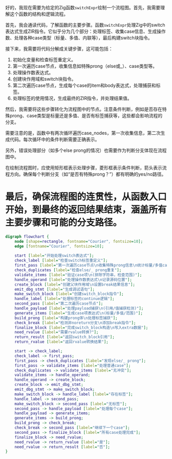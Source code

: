 好的，我现在需要为给定的Zig函数`switchExpr`绘制一个流程图。首先，我需要理解这个函数的结构和逻辑流程。

首先，我会通读代码，了解函数的主要步骤。函数`switchExpr`处理Zig中的switch表达式生成ZIR指令。它似乎分为几个部分：处理标签、收集case信息、生成操作数、处理各种case类型（标量、多值、内联等），最后构建switch块指令。

接下来，我需要将代码分解成关键步骤，这可能包括：
1. 初始化变量和检查标签重定义。
2. 第一次遍历case节点，收集信息如特殊prong（else或_）、case类型等。
3. 处理操作数表达式。
4. 创建块作用域和switch块指令。
5. 第二次遍历case节点，生成每个case的item和body表达式，处理捕获和标签。
6. 处理标签的使用情况，生成最终的ZIR指令，并处理结果值。

然后，我需要将这些步骤转化为流程图中的节点。注意条件判断，例如是否存在特殊prong、case类型是标量还是多值、是否有标签捕获等，这些都会影响流程的分支。

需要注意的是，函数中有两次循环遍历case_nodes，第一次收集信息，第二次生成代码。每次循环中的条件判断需要正确表示。

另外，错误处理部分（如多个else prong的情况）也需要作为判断分支体现在流程图中。

在绘制流程图时，应使用矩形框表示处理步骤，菱形框表示条件判断，箭头表示流程方向。确保每个判断分支（如“是否有特殊prong？”）都有明确的yes/no路径。

最后，确保流程图的连贯性，从函数入口开始，到最终的返回结果结束，涵盖所有主要步骤和可能的分支路径。
================================================
```dot
digraph flowchart {
    node [shape=rectangle, fontname="Courier", fontsize=10];
    edge [fontname="Courier", fontsize=10];
    
    start [label="开始处理switch表达式"];
    check_label [label="检查switch标签重定义"];
    first_pass [label="第一次遍历case节点\n收集特殊prong信息\n统计标量/多值case数量"];
    check_duplicates [label="检查else/_ prong重复"];
    validate_items [label="验证case项\n(排除字符串，检查范围)"];
    handle_operand [label="处理操作数表达式\n记录源码位置"];
    create_block [label="创建父块作用域\n设置break结果信息"];
    emit_dbg_stmt [label="生成调试语句"];
    make_switch_block [label="创建switch_block指令"];
    handle_label [label="处理标签的continue逻辑"];
    second_pass [label="第二次遍历case节点"];
    handle_payload [label="处理payload捕获\n(引用/值捕获检测)"];
    generate_items [label="生成case项表达式\n(标量/多值/范围)"];
    build_prong [label="构建prong体\n处理标签捕获"];
    check_break [label="检测非noreturn分支\n添加break指令"];
    finalize_block [label="完成switch_block构造\n写入extra数据"];
    need_rvalue [label="需要rvalue转换?"];
    return_result [label="返回switch_block引用"];
    return_rvalue [label="返回rvalue转换结果"];

    start -> check_label;
    check_label -> first_pass;
    first_pass -> check_duplicates [label="发现else/_ prong"];
    first_pass -> validate_items [label="处理普通case"];
    check_duplicates -> validate_items [label="无冲突"];
    validate_items -> handle_operand;
    handle_operand -> create_block;
    create_block -> emit_dbg_stmt;
    emit_dbg_stmt -> make_switch_block;
    make_switch_block -> handle_label [label="存在标签"];
    handle_label -> second_pass;
    make_switch_block -> second_pass [label="无标签"];
    second_pass -> handle_payload [label="处理每个case"];
    handle_payload -> generate_items;
    generate_items -> build_prong;
    build_prong -> check_break;
    check_break -> second_pass [label="继续下一个case"];
    second_pass -> finalize_block [label="所有case处理完成"];
    finalize_block -> need_rvalue;
    need_rvalue -> return_rvalue [label="是"];
    need_rvalue -> return_result [label="否"];
}
```